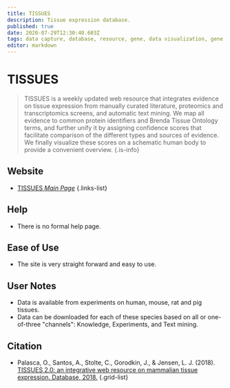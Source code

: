 ```yaml
---
title: TISSUES
description: Tissue expression database.
published: true
date: 2020-07-29T12:30:40.603Z
tags: data capture, database, resource, gene, data visualization, gene expression, mapping, data export, eukaryota, localization
editor: markdown
---
```


# TISSUES

> TISSUES is a weekly updated web resource that integrates evidence on tissue expression from manually curated literature, proteomics and transcriptomics screens, and automatic text mining. We map all evidence to common protein identifiers and Brenda Tissue Ontology terms, and further unify it by assigning confidence scores that facilitate comparison of the different types and sources of evidence. We finally visualize these scores on a schematic human body to provide a convenient overview.
{.is-info}

 

## Website 

- [TISSUES *Main Page*](https://tissues.jensenlab.org/Search)
 {.links-list}

## Help

- There is no formal help page. 

## Ease of Use

- The site is very straight forward and easy to use. 

## User Notes

- Data is available from experiments on human, mouse, rat and pig tissues. 
- Data can be downloaded for each of these species based on all or one-of-three "channels": Knowledge, Experiments, and Text mining.

## Citation

- Palasca, O., Santos, A., Stolte, C., Gorodkin, J., & Jensen, L. J. (2018). [TISSUES 2.0: an integrative web resource on mammalian tissue expression. Database, 2018.](https://academic.oup.com/database/article/doi/10.1093/database/bay003/4851151)
{.grid-list}